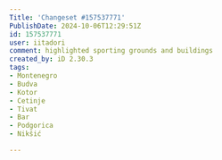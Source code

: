 ```yaml
---
Title: 'Changeset #157537771'
PublishDate: 2024-10-06T12:29:51Z
id: 157537771
user: iitadori
comment: highlighted sporting grounds and buildings
created_by: iD 2.30.3
tags:
- Montenegro
- Budva
- Kotor
- Cetinje
- Tivat
- Bar
- Podgorica
- Nikšić

---
```

